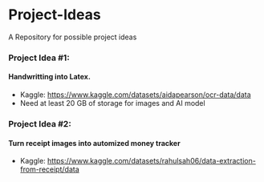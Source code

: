 # Project-Ideas
A Repository for possible project ideas

### Project Idea #1:
#### Handwritting into Latex. 
- Kaggle: https://www.kaggle.com/datasets/aidapearson/ocr-data/data
- Need at least 20 GB of storage for images and AI model

### Project Idea #2:
#### Turn receipt images into automized money tracker
- Kaggle: https://www.kaggle.com/datasets/rahulsah06/data-extraction-from-receipt/data

